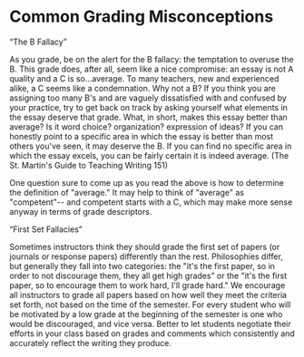 # Common Grading Misconceptions

“The B Fallacy”

As you grade, be on the alert for the B fallacy: the temptation to overuse the B.  This grade does, after all, seem like a nice compromise: an essay is not A quality and a C is so...average.  To many teachers, new and experienced alike, a C seems like a condemnation. Why not a B?  If you think you are assigning too many B's and are vaguely dissatisfied with and confused by your practice, try to get back on track by asking yourself what elements in the essay deserve that grade. What, in short, makes this essay better than average?  Is it word choice?  organization?  expression of ideas?  If you can honestly point to a specific area in which the essay is better than most others you've seen, it may deserve the B.  If you can find no specific area in which the essay excels, you can be fairly certain it is indeed average. (The St. Martin's Guide to Teaching Writing 151)

One question sure to come up as you read the above is how to determine the definition of "average."  It may help to think of "average" as "competent"-- and competent starts with a C, which may make more sense anyway in terms of grade descriptors.

“First Set Fallacies”

Sometimes instructors think they should grade the first set of papers (or journals or response papers) differently than the rest.  Philosophies differ, but generally they fall into two categories: the "it's the first paper, so in order to not discourage them, they all get high grades" or the "it's the first paper, so to encourage them to work hard, I'll grade hard."  We encourage all instructors to grade all papers based on how well they meet the criteria set forth, not based on the time of the semester.  For every student who will be motivated by a low grade at the beginning of the semester is one who would be discouraged, and vice versa.  Better to let students negotiate their efforts in your class based on grades and comments which consistently and accurately reflect the writing they produce.
